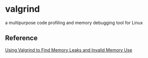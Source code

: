 # valgrind

a multipurpose code profiling and memory debugging tool for Linux

## Reference

[Using Valgrind to Find Memory Leaks and Invalid Memory Use](https://www.cprogramming.com/debugging/valgrind.html#:~:text=By%20Alex%20Allain,and%20delete%20in%20C%2B%2B)
